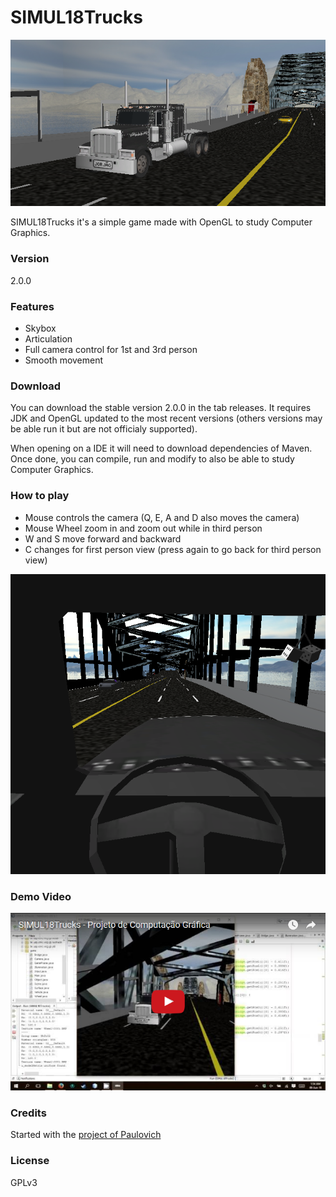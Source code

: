 # SIMUL18Trucks

![Screenshot 1](images/1.png)

SIMUL18Trucks it's a simple game made with OpenGL to study Computer Graphics.

###  Version

2.0.0

### Features

- Skybox
- Articulation
- Full camera control for 1st and 3rd person
- Smooth movement

### Download

You can download the stable version 2.0.0 in the tab releases. It requires JDK and OpenGL updated to the most recent versions (others versions may be able run it but are not officialy supported).

When opening on a IDE it will need to download dependencies of Maven. Once done, you can compile, run and modify to also be able to study Computer Graphics.

### How to play

- Mouse controls the camera (Q, E, A and D also moves the camera)
- Mouse Wheel zoom in and zoom out while in third person
- W and S move forward and backward
- C changes for first person view (press again to go back for third person view)

![Screenshot 2](images/2.png)

### Demo Video

[![Click to see the video](images/3.png)](https://www.youtube.com/watch?v=KQLpP-CyUnE)

### Credits

Started with the [project of Paulovich][credits]

### License

GPLv3

[credits]: <https://bitbucket.org/fatore/cg-2014.git>

